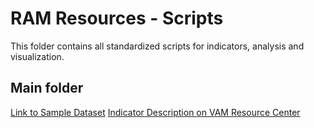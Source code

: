 # RAM Resources - Scripts
This folder contains all standardized scripts for indicators, analysis and visualization.
## Main folder

[Link to Sample Dataset](https://github.com/WFP-VAM/RAMResourcesScripts/blob/main/Static/FCS_Sample_Survey.csv)
[Indicator Description on VAM Resource Center](https://resources.vam.wfp.org/data-analysis/quantitative/food-security/food-consumption-score)
